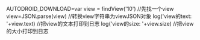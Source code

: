 AUTODROID_DOWNLOAD=var view = findView('10') //先找一个view
view=JSON.parse(view) //转换view字符串为viewJSON对象
log('view的text: '+view.text) //把view的文本打印到日志
log('view的size: '+view.size) //把view的大小打印到日志
